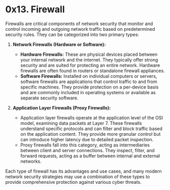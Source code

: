 # 0x13. Firewall


Firewalls are critical components of network security that monitor and control incoming and outgoing network traffic based on predetermined security rules. They can be categorized into two primary types:

1. **Network Firewalls (Hardware or Software):**
    - **Hardware Firewalls:** These are physical devices placed between your internal network and the internet. They typically offer strong security and are suited for protecting an entire network. Hardware firewalls are often found in routers or standalone firewall appliances.
    - **Software Firewalls:** Installed on individual computers or servers, software firewalls are applications that control traffic to and from specific machines. They provide protection on a per-device basis and are commonly included in operating systems or available as separate security software.

2. **Application Layer Firewalls (Proxy Firewalls):**
    - Application layer firewalls operate at the application level of the OSI model, examining data packets at Layer 7. These firewalls understand specific protocols and can filter and block traffic based on the application content. They provide more granular control but can introduce higher latency due to detailed packet inspection.
    - Proxy firewalls fall into this category, acting as intermediaries between client and server connections. They inspect, filter, and forward requests, acting as a buffer between internal and external networks.

Each type of firewall has its advantages and use cases, and many modern network security strategies may use a combination of these types to provide comprehensive protection against various cyber threats.
